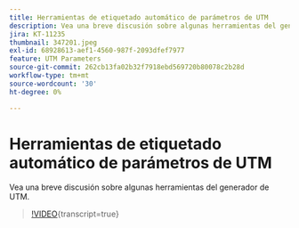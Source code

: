 ```yaml
---
title: Herramientas de etiquetado automático de parámetros de UTM
description: Vea una breve discusión sobre algunas herramientas del generador de UTM.
jira: KT-11235
thumbnail: 347201.jpeg
exl-id: 68928613-aef1-4560-987f-2093dfef7977
feature: UTM Parameters
source-git-commit: 262cb13fa02b32f7918ebd569720b80078c2b28d
workflow-type: tm+mt
source-wordcount: '30'
ht-degree: 0%

---
```


# Herramientas de etiquetado automático de parámetros de UTM

Vea una breve discusión sobre algunas herramientas del generador de UTM.

>[!VIDEO](https://video.tv.adobe.com/v/347201/?learn=on){transcript=true}
